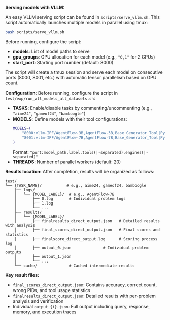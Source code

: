 **Serving models with VLLM:**

An easy VLLM serving script can be found in `scripts/serve_vllm.sh`. This script automatically launches multiple models in parallel using tmux:

```bash
bash scripts/serve_vllm.sh
```

Before running, configure the script:
- **models**: List of model paths to serve
- **gpu_groups**: GPU allocation for each model (e.g., `"0,1"` for 2 GPUs)
- **start_port**: Starting port number (default: 8000)

The script will create a tmux session and serve each model on consecutive ports (8000, 8001, etc.) with automatic tensor parallelism based on GPU count. 

**Configuration:**
Before running, configure the script in `test/exp/run_all_models_all_datasets.sh`:
- **TASKS**: Enable/disable tasks by commenting/uncommenting (e.g., `"aime24"`, `"gameof24"`, `"bamboogle"`)
- **MODELS**: Define models with their tool configurations:
  ```bash
  MODELS=(
      "8000:vllm-IPF/AgentFlow-3B,AgentFlow-3B,Base_Generator_Tool|Python_Coder_Tool,dashscope|dashscope"
      "8001:vllm-IPF/AgentFlow-7B,AgentFlow-7B,Base_Generator_Tool|Python_Coder_Tool,dashscope|dashscope"
  )
  ```
  Format: `"port:model_path,label,tools(|-separated),engines(|-separated)"`
- **THREADS**: Number of parallel workers (default: 20)

**Results location:**
After completion, results will be organized as follows:
```
test/
└── {TASK_NAME}/           # e.g., aime24, gameof24, bamboogle
    ├── logs/
    │   └── {MODEL_LABEL}/  # e.g., AgentFlow-7B
    │       ├── 0.log       # Individual problem logs
    │       ├── 1.log
    │       └── ...
    ├── results/
    │   └── {MODEL_LABEL}/
    │       ├── finalresults_direct_output.json   # Detailed results with analysis
    │       ├── final_scores_direct_output.json   # Final scores and statistics
    │       ├── finalscore_direct_output.log      # Scoring process log
    │       ├── output_0.json              # Individual problem outputs
    │       ├── output_1.json
    │       └── ...
    └── cache/              # Cached intermediate results
```

**Key result files:**
- `final_scores_direct_output.json`: Contains accuracy, correct count, wrong PIDs, and tool usage statistics
- `finalresults_direct_output.json`: Detailed results with per-problem analysis and verification
- Individual `output_{i}.json`: Full output including query, response, memory, and execution traces
